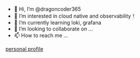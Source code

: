 - 👋 Hi, I’m @dragoncoder365
- 👀 I’m interested in cloud native and observability！
- 🌱 I’m currently learning loki, grafana
- 💞️ I’m looking to collaborate on ...
- 📫 How to reach me ...

<!---
dragoncoder365/dragoncoder365 is a ✨ special ✨ repository because its `README.md` (this file) appears on your GitHub profile.
You can click the Preview link to take a look at your changes.
--->

<a href="http://www.google.com/?wd=tylerlong" >personal profile</a>
